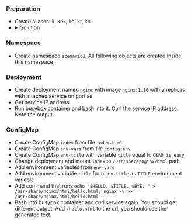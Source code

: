### Preparation
* Create aliases: k, kex, kc, kr, kn
* <details>
  <summary>Solution</summary> 
  ```bash
  code
  ```
</details>

### Namespace
* Create namespace `scenario1`. All following objects are created inside this namespace
### Deployment
* Create deployment named `nginx` with image `nginx:1.16` with 2 replicas with attached service on port `80`
* Get service IP address
* Run busybox container and bash into it. Curl the service IP address. Note the output.
### ConfigMap
* Create ConfigMap `index` from file `index.html`
* Create ConfigMap `env-vars` from file `config.env`
* Create ConfigMap `env-title` with variable `title` equal to `CKAD is easy`
* Change deployment and mount `index` to `/usr/share/nginx/html` path
* Add environment variables from `env-vars`
* Add environment variable `title` from `env-title` as `TITLE` environment variable
* Add command that runs `echo "$HELLO. $TITLE. $BYE. " > /usr/share/nginx/html/hello.html; nginx -v >> /usr/share/nginx/html/hello.html`
* Bash into busybox container and curl service again. You should get different output. Add `/hello.html` to the url, you should see the generated text.
